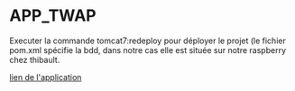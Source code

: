 # APP_TWAP

Executer la commande tomcat7:redeploy pour déployer le projet (le fichier pom.xml spécifie la bdd, dans notre cas 
elle est située sur notre raspberry chez thibault.

[lien de l'application](http://defortet.ddns.net:8080/APP_TWAP/index)
